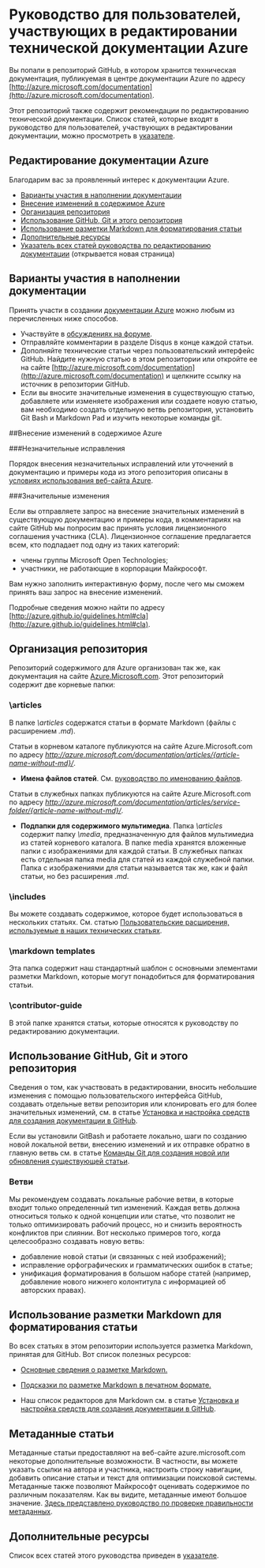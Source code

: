 # Руководство для пользователей, участвующих в редактировании технической документации Azure

Вы попали в репозиторий GitHub, в котором хранится техническая документация, публикуемая в центре документации Azure по адресу [http://azure.microsoft.com/documentation](http://azure.microsoft.com/documentation).

Этот репозиторий также содержит рекомендации по редактированию технической документации. Список статей, которые входят в руководство для пользователей, участвующих в редактировании документации, можно просмотреть в [указателе](https://github.com/Azure/azure-content/blob/master/contributor-guide/contributor-guide-index.md).

## Редактирование документации Azure

Благодарим вас за проявленный интерес к документации Azure.

* [Варианты участия в наполнении документации](#ways-to-contribute)
* [Внесение изменений в содержимое Azure](#about-your-contributions-to-azure-content)
* [Организация репозитория](#repository-organization)
* [Использование GitHub, Git и этого репозитория](#use-github-git-and-this-repository)
* [Использование разметки Markdown для форматирования статьи](#how-to-use-markdown-to-format-your-topic)
* [Дополнительные ресурсы](#more-resources)
* [Указатель всех статей руководства по редактированию документации](./contributor-guide/contributor-guide-index.md) (открывается новая страница)

## Варианты участия в наполнении документации

Принять участи в создании [документации Azure](http://azure.microsoft.com/documentation/) можно любым из перечисленных ниже способов.

* Участвуйте в [обсуждениях на форуме](http://social.msdn.microsoft.com/Forums/windowsazure/home).
* Отправляйте комментарии в разделе Disqus в конце каждой статьи.
* Дополняйте технические статьи через пользовательский интерфейс GitHub. Найдите нужную статью в этом репозитории или откройте ее на сайте [http://azure.microsoft.com/documentation](http://azure.microsoft.com/documentation) и щелкните ссылку на источник в репозитории GitHub.
* Если вы вносите значительные изменения в существующую статью, добавляете или изменяете изображения или создаете новую статью, вам необходимо создать отдельную ветвь репозитория, установить Git Bash и Markdown Pad и изучить некоторые команды git.

##Внесение изменений в содержимое Azure

###Незначительные исправления

Порядок внесения незначительных исправлений или уточнений в документацию и примеры кода из этого репозитория описаны в [условиях использования веб-сайта Azure](http://azure.microsoft.com/support/legal/website-terms-of-use/).


###Значительные изменения

Если вы отправляете запрос на внесение значительных изменений в существующую документацию и примеры кода, в комментариях на сайте GitHub мы попросим вас принять условия лицензионного соглашения участника (CLA). Лицензионное соглашение предлагается всем, кто подпадает под одну из таких категорий:

* члены группы Microsoft Open Technologies;
* участники, не работающие в корпорации Майкрософт.

Вам нужно заполнить интерактивную форму, после чего мы сможем принять ваш запрос на внесение изменений.

Подробные сведения можно найти по адресу [http://azure.github.io/guidelines.html#cla](http://azure.github.io/guidelines.html#cla).

## Организация репозитория

Репозиторий содержимого для Azure организован так же, как документация на сайте [Azure.Microsoft.com](http://azure.microsoft.com). Этот репозиторий содержит две корневые папки:

### \articles

В папке *\articles* содержатся статьи в формате Markdown (файлы с расширением *.md*).

Статьи в корневом каталоге публикуются на сайте Azure.Microsoft.com по адресу *http://azure.microsoft.com/documentation/articles/{article-name-without-md}/*.

* **Имена файлов статей**. См. [руководство по именованию файлов](./contributor-guide/file-names-and-locations.md).

Статьи в служебных папках публикуются на сайте Azure.Microsoft.com по адресу 
*http://azure.microsoft.com/documentation/articles/service-folder/{article-name-without-md}/*.

* **Подпапки для содержимого мультимедиа**. Папка *\articles* содержит папку *\media*, предназначенную для файлов мультимедиа из статей корневого каталога. В папке media хранятся вложенные папки с изображениями для каждой статьи. В служебных папках есть отдельная папка media для статей из каждой служебной папки. Папка с изображениями для статьи называется так же, как и файл статьи, но без расширения *.md*.

### \includes

Вы можете создавать содержимое, которое будет использоваться в нескольких статьях. См. статью [Пользовательские расширения, используемые в наших технических статьях](./contributor-guide/custom-markdown-extensions.md).

### \markdown templates

Эта папка содержит наш стандартный шаблон с основными элементами разметки Markdown, которые могут понадобиться для форматирования статьи.

### \contributor-guide

В этой папке хранятся статьи, которые относятся к руководству по редактированию документации.

## Использование GitHub, Git и этого репозитория

Сведения о том, как участвовать в редактировании, вносить небольшие изменения с помощью пользовательского интерфейса GitHub, создавать отдельные ветви репозитория или клонировать его для более значительных изменений, см. в статье [Установка и настройка средств для создания документации в GitHub](./contributor-guide/tools-and-setup.md).

Если вы установили GitBash и работаете локально, шаги по созданию новой локальной ветви, внесению изменений и их отправке обратно в главную ветвь см. в статье [Команды Git для создания новой или обновления существующей статьи](./contributor-guide/git-commands-for-master.md).

### Ветви

Мы рекомендуем создавать локальные рабочие ветви, в которые входит только определенный тип изменений. Каждая ветвь должна относиться только к одной концепции или статье, что позволит не только оптимизировать рабочий процесс, но и снизить вероятность конфликтов при слиянии. Вот несколько примеров того, когда целесообразно создавать новую ветвь:

* добавление новой статьи (и связанных с ней изображений);
* исправление орфографических и грамматических ошибок в статье;
* унификация форматирования в большом наборе статей (например, добавление нового нижнего колонтитула с информацией об авторских правах).

## Использование разметки Markdown для форматирования статьи

Во всех статьях в этом репозитории используется разметка Markdown, принятая для GitHub. Вот список полезных ресурсов:

- [Основные сведения о разметке Markdown.](https://help.github.com/articles/markdown-basics/)

- [Подсказки по разметке Markdown в печатном формате.](./contributor-guide/media/documents/markdown-cheatsheet.pdf?raw=true)

- Наш список редакторов для Markdown см. в статье [Установка и настройка средств для создания документации в GitHub](./contributor-guide/tools-and-setup.md#install-a-markdown-editor).

## Метаданные статьи

Метаданные статьи предоставляют на веб-сайте azure.microsoft.com некоторые дополнительные возможности. В частности, вы можете указать ссылки на автора и участника, настроить строку навигации, добавить описание статьи и текст для оптимизации поисковой системы. Метаданные также позволяют Майкрософт оценивать содержимое по различным показателям. Как вы видите, метаданные имеют большое значение. [Здесь представлено руководство по проверке правильности метаданных](./contributor-guide/article-metadata.md).

## Дополнительные ресурсы

Список всех статей этого руководства приведен в [указателе](./contributor-guide/contributor-guide-index.md).

<!---HONumber=AcomDC_0307_2016-->